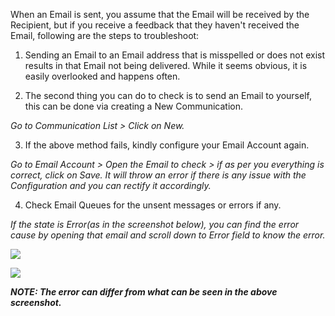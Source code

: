 When an Email is sent, you assume that the Email will be received by the Recipient, but if you receive a feedback that they haven't received the Email, following are the steps to troubleshoot:

1) Sending an Email to an Email address that is misspelled or does not exist results in that Email not being delivered. While it seems obvious, it is easily overlooked and happens often.

2) The second thing you can do to check is to send an Email to yourself, this can be done via creating a New Communication.

_Go to Communication List > Click on New._

3) If the above method fails, kindly configure your Email Account again.

_Go to Email Account > Open the Email to check > if as per you everything is correct, click on Save. It will throw an error if there is any issue with the Configuration and you can rectify it accordingly._

4) Check Email Queues for the unsent messages or errors if any.

_If the state is Error(as in the screenshot below), you can find the error cause by opening that email and scroll down to Error field to know the error._

![](https://docs.erpnext.com/files/lNVCy3g.png)

![](https://docs.erpnext.com/files/NJJmwTX.png)

﻿**_NOTE: The error can differ from what can be seen in the above screenshot._**